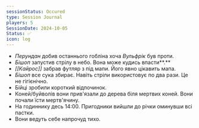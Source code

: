 ```yaml
---
sessionStatus: Occured
type: Session Journal
players: 5
SessionDate: 2024-10-05
Status: ✅
icon: log
---
```


- _Перундан_ добив останнього гобліна хоча _Вульфрік_ був проти.
- _Бішоп_ запустив стрілу в небо. Вона може кудись впасти**.**
- _[[Кайрос]]_ забрав футляр з під мапи. Його явно цікавить мапа.
- _Бішоп_ все сука збирає. Навіть стріли використовує по два рази. Це не гігієнічно.
- Бійці зробили короткий відпочинок.
- Коней/буйволів вони прив'язали до дерева біля мертвих коней. Вони почали їсти мертв'ячину.
- На годиннику десь 14:00. Пригодники вийшли до річки оминувши всі пастки.
- Вони ведуть себе напрочуд тихо.  
